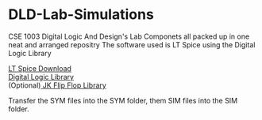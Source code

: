 # DLD-Lab-Simulations

CSE 1003 Digital Logic And Design's Lab Componets all packed up in one neat and arranged repositry
The software used is LT Spice using the Digital Logic Library

[LT Spice Download](https://www.analog.com/en/design-center/design-tools-and-calculators/ltspice-simulator.html)<br>
[Digital Logic Library](https://drive.google.com/drive/folders/1sz5DaakTJUfrwqgXImVOU6ZvJRxnmWbq?usp=sharing)<br>
(Optional)[ JK Flip Flop Library](https://drive.google.com/drive/folders/1AxNvEukkD_Not2DCSYs-KEuSgUy-gkGr?usp=sharing)

Transfer the SYM files into the SYM folder, them SIM files into the SIM folder.
